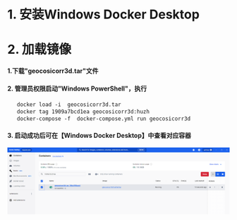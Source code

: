 # 1. 安装Windows Docker Desktop
# 2. 加载镜像

#### 1.下载"geocosicorr3d.tar"文件
#### 2. 管理员权限启动"Windows PowerShell"，执行
 ```
    docker load -i  geocosicorr3d.tar
    docker tag 1909a7bcd1ea geocosicorr3d:huzh
    docker-compose -f  docker-compose.yml run geocosicorr3d
 ```
 #### 3. 启动成功后可在【Windows Docker Desktop】中查看对应容器

 ![容器](./imgs/container.png)